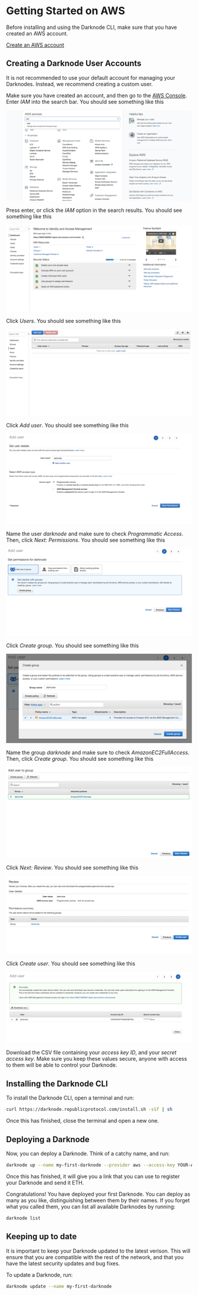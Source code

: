 # Getting Started on AWS

Before installing and using the Darknode CLI, make sure that you have created an AWS account.

[Create an AWS account](https://aws.amazon.com)

## Creating a Darknode User Accounts

It is not recommended to use your default account for managing your Darknodes. Instead, we recommend creating a custom user.

Make sure you have created an account, and then go to the [AWS Console](https://console.aws.amazon.com/). Enter _IAM_ into the search bar. You should see something like this

![Go to IAM](./getting-started-on-aws-01.png "Go to IAM")

Press enter, or click the _IAM_ option in the search results. You should see something like this

![IAM](./getting-started-on-aws-02.png "IAM")

Click _Users_. You should see something like this

![Users](./getting-started-on-aws-03.png "Users")

Click _Add user_. You should see something like this

![Add user](./getting-started-on-aws-04.png "Add user")

Name the user _darknode_ and make sure to check _Programmatic Access_. Then, click _Next: Permissions_. You should see something like this

![Permissions](./getting-started-on-aws-05.png "Permissions")

Click _Create group_. You should see something like this

![Create group](./getting-started-on-aws-06.png "Create group")

Name the group _darknode_ and make sure to check _AmazonEC2FullAccess_. Then, click _Create group_. You should see something like this

![Created group](./getting-started-on-aws-07.png "Created group")

Click _Next: Review_. You should see something like this

![Review](./getting-started-on-aws-08.png "Review")

Click _Create user_. You should see something like this

![Created user](./getting-started-on-aws-09.png "Created user")

Download the CSV file containing your _access key ID_, and your _secret access key_. Make sure you keep these values secure, anyone with access to them will be able to control your Darknode.

## Installing the Darknode CLI

To install the Darknode CLI, open a terminal and run:

```sh
curl https://darknode.republicprotocol.com/install.sh -sSf | sh
```

Once this has finished, close the terminal and open a new one.

## Deploying a Darknode

Now, you can deploy a Darknode. Think of a catchy name, and run:

```sh
darknode up --name my-first-darknode --provider aws --access-key YOUR-AWS-ACCESS-KEY --secret-key YOUR-AWS-SECRET-KEY
```

Once this has finished, it will give you a link that you can use to register your Darknode and send it ETH.

Congratulations! You have deployed your first Darknode. You can deploy as many as you like, distinguishing between them by their names. If you forget what you called them, you can list all available Darknodes by running:

```sh
darknode list
```

## Keeping up to date

It is important to keep your Darknode updated to the latest verison. This will ensure that you are compatible with the rest of the network, and that you have the latest security updates and bug fixes.

To update a Darknode, run:

```sh
darknode update --name my-first-darknode
```

